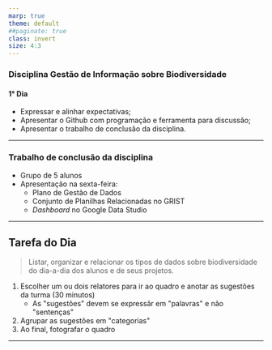 ```yaml
---
marp: true
theme: default
##paginate: true
class: invert
size: 4:3
---
```


### Disciplina Gestão de Informação sobre Biodiversidade

#### **1° Dia**

* Expressar e alinhar expectativas;
* Apresentar o Github com programação e ferramenta para discussão;
* Apresentar o trabalho de conclusão da disciplina.

---

### Trabalho de conclusão da disciplina

* Grupo de 5 alunos
* Apresentação na sexta-feira:
  * Plano de Gestão de Dados
  * Conjunto de Planilhas Relacionadas no GRIST
  * *Dashboard* no Google Data Studio

---

## Tarefa do Dia

>Listar, organizar e relacionar os tipos de dados sobre biodiversidade do dia-a-dia dos alunos e de seus projetos.

1. Escolher um ou dois relatores para ir ao quadro e anotar as sugestões da turma (30 minutos) 
   * As "sugestões" devem se expressãr em "palavras" e não "sentenças"
2. Agrupar as sugestões em "categorias"
3. Ao final, fotografar o quadro

---